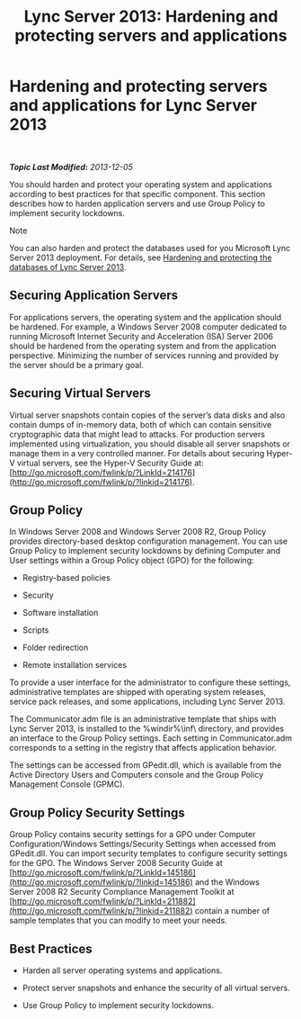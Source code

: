 ﻿---
title: 'Lync Server 2013: Hardening and protecting servers and applications'
TOCTitle: Hardening and protecting servers and applications for Lync Server 2013
ms:assetid: 9ca2b233-26f1-4d72-96e7-81a82c727806
ms:mtpsurl: https://technet.microsoft.com/en-us/library/Dn518331(v=OCS.15)
ms:contentKeyID: 62625491
ms.date: 07/23/2014
mtps_version: v=OCS.15
---

<div data-xmlns="http://www.w3.org/1999/xhtml">

<div class="topic" data-xmlns="http://www.w3.org/1999/xhtml" data-msxsl="urn:schemas-microsoft-com:xslt" data-cs="http://msdn.microsoft.com/en-us/">

<div data-asp="http://msdn2.microsoft.com/asp">

# Hardening and protecting servers and applications for Lync Server 2013

</div>

<div id="mainSection">

<div id="mainBody">

<span> </span>

_**Topic Last Modified:** 2013-12-05_

You should harden and protect your operating system and applications according to best practices for that specific component. This section describes how to harden application servers and use Group Policy to implement security lockdowns.

<div>


> [!NOTE]  
> You can also harden and protect the databases used for you Microsoft Lync Server 2013 deployment. For details, see <A href="lync-server-2013-hardening-and-protecting-databases.md">Hardening and protecting the databases of Lync Server 2013</A>.



</div>

<div>

## Securing Application Servers

For applications servers, the operating system and the application should be hardened. For example, a Windows Server 2008 computer dedicated to running Microsoft Internet Security and Acceleration (ISA) Server 2006 should be hardened from the operating system and from the application perspective. Minimizing the number of services running and provided by the server should be a primary goal.

</div>

<div>

## Securing Virtual Servers

Virtual server snapshots contain copies of the server’s data disks and also contain dumps of in-memory data, both of which can contain sensitive cryptographic data that might lead to attacks. For production servers implemented using virtualization, you should disable all server snapshots or manage them in a very controlled manner. For details about securing Hyper-V virtual servers, see the Hyper-V Security Guide at: [http://go.microsoft.com/fwlink/p/?LinkId=214176](http://go.microsoft.com/fwlink/p/?linkid=214176).

</div>

<div>

## Group Policy

In Windows Server 2008 and Windows Server 2008 R2, Group Policy provides directory-based desktop configuration management. You can use Group Policy to implement security lockdowns by defining Computer and User settings within a Group Policy object (GPO) for the following:

  - Registry-based policies

  - Security

  - Software installation

  - Scripts

  - Folder redirection

  - Remote installation services

To provide a user interface for the administrator to configure these settings, administrative templates are shipped with operating system releases, service pack releases, and some applications, including Lync Server 2013.

The Communicator.adm file is an administrative template that ships with Lync Server 2013, is installed to the %windir%\\inf\\ directory, and provides an interface to the Group Policy settings. Each setting in Communicator.adm corresponds to a setting in the registry that affects application behavior.

The settings can be accessed from GPedit.dll, which is available from the Active Directory Users and Computers console and the Group Policy Management Console (GPMC).

</div>

<div>

## Group Policy Security Settings

Group Policy contains security settings for a GPO under Computer Configuration/Windows Settings/Security Settings when accessed from GPedit.dll. You can import security templates to configure security settings for the GPO. The Windows Server 2008 Security Guide at [http://go.microsoft.com/fwlink/p/?LinkId=145186](http://go.microsoft.com/fwlink/p/?linkid=145186) and the Windows Server 2008 R2 Security Compliance Management Toolkit at [http://go.microsoft.com/fwlink/p/?LinkId=211882](http://go.microsoft.com/fwlink/p/?linkid=211882) contain a number of sample templates that you can modify to meet your needs.

</div>

<div>

## Best Practices

  - Harden all server operating systems and applications.

  - Protect server snapshots and enhance the security of all virtual servers.

  - Use Group Policy to implement security lockdowns.

</div>

</div>

<span> </span>

</div>

</div>

</div>

